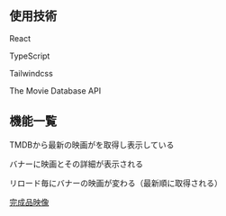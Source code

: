 ## 使用技術

React

TypeScript

Tailwindcss

The Movie Database API

## 機能一覧

TMDBから最新の映画がを取得し表示している

バナーに映画とその詳細が表示される

リロード毎にバナーの映画が変わる（最新順に取得される）

[完成品映像](https://gyazo.com/6a02e775fbca816f81f71e4da07faaec)

